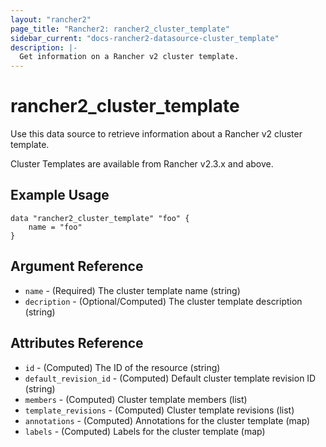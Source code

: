 ```yaml
---
layout: "rancher2"
page_title: "Rancher2: rancher2_cluster_template"
sidebar_current: "docs-rancher2-datasource-cluster_template"
description: |-
  Get information on a Rancher v2 cluster template.
---
```


# rancher2\_cluster\_template

Use this data source to retrieve information about a Rancher v2 cluster template.

Cluster Templates are available from Rancher v2.3.x and above.

## Example Usage

```
data "rancher2_cluster_template" "foo" {
    name = "foo"
}
```

## Argument Reference

* `name` - (Required) The cluster template name (string)
* `decription` - (Optional/Computed) The cluster template description (string)

## Attributes Reference

* `id` - (Computed) The ID of the resource (string)
* `default_revision_id` - (Computed) Default cluster template revision ID (string)
* `members` - (Computed) Cluster template members (list)
* `template_revisions` - (Computed) Cluster template revisions (list)
* `annotations` - (Computed) Annotations for the cluster template (map)
* `labels` - (Computed) Labels for the cluster template (map)
